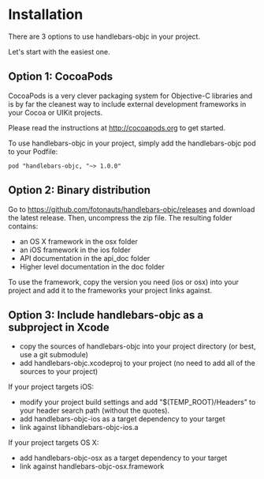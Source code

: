 # Installation #


There are 3 options to use handlebars-objc in your project.

Let's start with the easiest one. 


## Option 1: CocoaPods ##

CocoaPods is a very clever packaging system for Objective-C libraries and is by far the cleanest way to include external development frameworks in your Cocoa or UIKit projects. 

Please read the instructions at http://cocoapods.org to get started. 

To use handlebars-objc in your project, simply add the handlebars-objc pod to your Podfile: 

```
pod "handlebars-objc, "~> 1.0.0"
```
 

## Option 2: Binary distribution ##

Go to https://github.com/fotonauts/handlebars-objc/releases and download the latest release. Then, uncompress the zip file. The resulting folder contains:
 - an OS X framework in the osx folder
 - an iOS framework in the ios folder
 - API documentation in the api_doc folder
 - Higher level documentation in the doc folder
 
To use the framework, copy the version you need (ios or osx) into your project and add it to the frameworks your project links against.


## Option 3: Include handlebars-objc as a subproject in Xcode ##

 - copy the sources of handlebars-objc into your project directory (or best, use a git submodule)
 - add handlebars-objc.xcodeproj to your project (no need to add all of the sources to your project)

If your project targets iOS:

  - modify your project build settings and add "$(TEMP_ROOT)/Headers" to your header search path (without the quotes). 
  - add handlebars-objc-ios as a target dependency to your target
  - link against libhandlebars-objc-ios.a

If your project targets OS X:
  
  - add handlebars-objc-osx as a target dependency to your target
  - link against handlebars-objc-osx.framework


